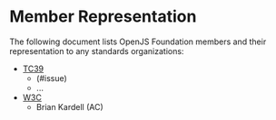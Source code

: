 # Member Representation

The following document lists OpenJS Foundation members and their representation to any standards organizations:

* [TC39]
  * <fullname> (#issue)
  * ...
* [W3C]
  * Brian Kardell (AC)

[TC39]: https://github.com/tc39
[W3C]: https://www.w3.org/


